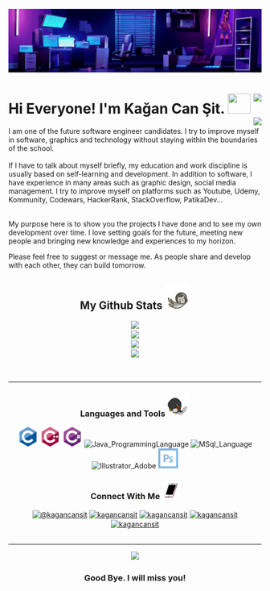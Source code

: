 ![banner](https://github.com/KaganCanSit/KaganCanSit/blob/master/Work%2C%20develop%20and%20share%20to%20build%20tomorrow.%20Even%20a%20snowflake%20can%20make%20a%20big%20difference..gif)

<div align="left" class="header">
      <h1> Hi Everyone! I'm Kağan Can Şit.
      <img src="https://c.tenor.com/4P02Cdfd26MAAAAi/baby-yoda-so-cute.gif" height="40px" width="45px"/>
      <img align="right" src="https://badges.pufler.dev/commits/monthly/kagancansit" />
      <img align="right" src="https://badges.pufler.dev/visits/kagancansit/kagancansit"/>
      </h1>
 </div>
 
 
 <!-- Older Text
  I am one of the future software engineer candidates. I try to improve myself in software, graphics and technology without staying within the boundaries of the school. <br>

  If I have to talk about myself briefly, my education and work discipline is usually based on self-learning and development. Ever since I met the computer. I questioned and wondered about its internal structure and working logic. All these interests and questions brought me here today. In addition to software, I have experience in many areas such as graphic design, social media management. I try to improve myself on platforms such as Youtube, Udemy, Kommunity, Codewars, HackerRank, StackOverflow, PatikaDev...<br>

  My purpose here is to show you the projects I have done and to see my own development over time. I love setting goals for the future, meeting new people and bringing new      knowledge and experiences to my horizon.

  Please feel free to suggest or message me. As people share and develop with each other, they can build tomorrow. Take care of yourself. See you.
    
  - 🚀 I am currently learning intermediate advanced level >> C, C++ ,C#, Git, Design Patterns, Data Structures and Computer Systems Sub-Logics
  - 💡 I am currently learning at introductory level >> Html, Css, JavaScript, Node.js, Boostrap And Java
  - 🧠 I’m looking to collaborate on >> Knowledge sharing and guidance for good development in software.
  - 💭 I’m looking for help with >> C, C#, Node.js advanced examples and solutions.
-->
<div class="AboutMe">
      I am one of the future software engineer candidates. I try to improve myself in software, graphics and technology without staying within the boundaries of the school.<br><br>
If I have to talk about myself briefly, my education and work discipline is usually based on self-learning and development. In addition to software, I have experience in many areas such as graphic design, social media management. I try to improve myself on platforms such as Youtube, Udemy, Kommunity, Codewars, HackerRank, StackOverflow, PatikaDev...<br><br>
      
My purpose here is to show you the projects I have done and to see my own development over time. I love setting goals for the future, meeting new people and bringing new knowledge and experiences to my horizon.
      
Please feel free to suggest or message me. As people share and develop with each other, they can build tomorrow.
</div>

</div>

<div align="center" class="github_stats">
  <h2> My Github Stats 
    <img src="https://github.com/KaganCanSit/KaganCanSit/blob/master/Cat.gif" width="50" height="50"/>
  </h2>
  <img src= "https://github-readme-stats.vercel.app/api/top-langs/?username=kagancansit&hide=html,css,shaderlab,kotlin,hlsl&layout=compact&theme=radical"><br>
  <img src="https://github-readme-stats.vercel.app/api?username=kagancansit&show_icons=true&theme=radical"><br>
  <img src="https://github-readme-streak-stats.herokuapp.com/?user=kagancansit&show_icons=true&locale=en&layout=compact&theme=radical&line_height=0"/><br>
  <img src="https://activity-graph.herokuapp.com/graph?username=kagancansit&theme=redical">
</div>

<br><hr>
<div align="center" class="tools">
  <h3>Languages and Tools
    <img src="https://github.com/KaganCanSit/KaganCanSit/blob/master/Laptop.gif" width="45" height="45"/>
  </h3>
  <img src="https://raw.githubusercontent.com/devicons/devicon/master/icons/c/c-original.svg" alt="C_ProgrammingLanguage" width="40" height="40"/>
  <img src="https://raw.githubusercontent.com/devicons/devicon/master/icons/cplusplus/cplusplus-original.svg" alt="C++_ProgrammingLanguage" width="40" height="40"/>
  <img src="https://raw.githubusercontent.com/devicons/devicon/master/icons/csharp/csharp-original.svg" alt="C#_ProgrammingLanguage" width="40" height="40"/>
  <img src="https://cdn.jsdelivr.net/gh/devicons/devicon/icons/java/java-original-wordmark.svg" alt="Java_ProgrammingLanguage" width="40" height="40" />
  <img src="https://www.svgrepo.com/show/303229/microsoft-sql-server-logo.svg" alt="MSql_Language" width="40" height="40"/>
  <img src="https://www.vectorlogo.zone/logos/adobe_illustrator/adobe_illustrator-icon.svg" alt="Illustrator_Adobe" width="40" height="40"/>   
  <img src="https://raw.githubusercontent.com/devicons/devicon/master/icons/photoshop/photoshop-line.svg" alt="Photoshop_Adobe" width="40" height="40"/>
</div>

<div align="center" class="connect">
  <h3>Connect With Me
    <img src="https://github.com/KaganCanSit/KaganCanSit/blob/master/Phone.gif" width="35" height="35"/>
  </h3>
  <a href="mailto:kagancansit@hotmail.com" target="blank"><img align="center" src="https://cdn-icons-png.flaticon.com/512/732/732223.png" alt="@kagancansit" width="32" height="32" /></a>
  <a href="https://twitter.com/kagancansit" target="blank"><img align="center" src="https://raw.githubusercontent.com/rahuldkjain/github-profile-readme-generator/master/src/images/icons/Social/twitter.svg" alt="kagancansit" width="32" height="32" /></a>
  <a href="https://linkedin.com/in/kagancansit" target="blank"><img align="center" src="https://raw.githubusercontent.com/rahuldkjain/github-profile-readme-generator/master/src/images/icons/Social/linked-in-alt.svg" alt="kagancansit" width="32" height="32" /></a>
  <a href="https://instagram.com/kagancansit" target="blank"><img align="center" src="https://raw.githubusercontent.com/rahuldkjain/github-profile-readme-generator/master/src/images/icons/Social/instagram.svg" alt="kagancansit" width="32" height="32" /></a>
  <a href="https://www.behance.net/kagancansit" target="blank"><img align="center" src="https://raw.githubusercontent.com/rahuldkjain/github-profile-readme-generator/master/src/images/icons/Social/behance.svg" alt="kagancansit" width="32" height="32" /></a>
</div>
<br><hr>

<div align="center">
  <img src="https://media2.giphy.com/media/Ts4Tt40LvVD0s/giphy.gif?cid=ecf05e47z7635tt2v7jrmxanx4uvn6ky7g5i21mfwuxiyc8c&rid=giphy.gif&ct=g">
  <h3> Good Bye. I will miss you!</h3>
</div>
